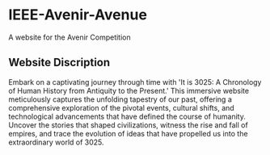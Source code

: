 # IEEE-Avenir-Avenue
A website for the Avenir Competition




## Website Discription
Embark on a captivating journey through time with 'It is 3025: A Chronology of Human History from Antiquity to the Present.' This immersive website meticulously captures the unfolding tapestry of our past, offering a comprehensive exploration of the pivotal events, cultural shifts, and technological advancements that have defined the course of humanity. Uncover the stories that shaped civilizations, witness the rise and fall of empires, and trace the evolution of ideas that have propelled us into the extraordinary world of 3025.
